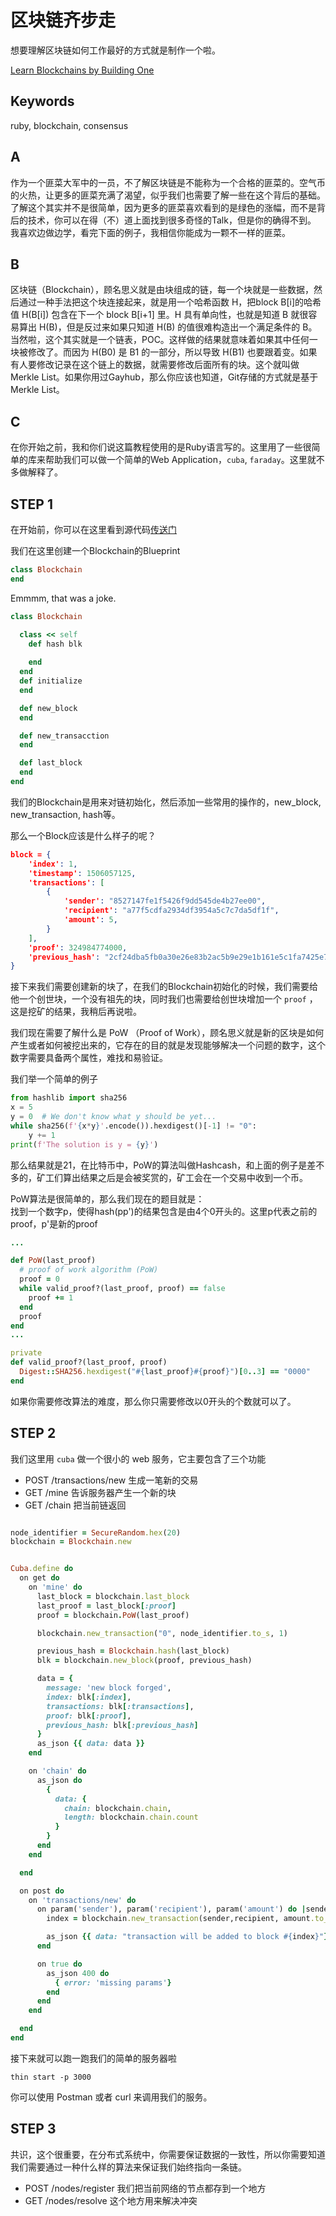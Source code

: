 # 区块链齐步走

想要理解区块链如何工作最好的方式就是制作一个啦。

[Learn Blockchains by Building One](https://hackernoon.com/learn-blockchains-by-building-one-117428612f46)

## Keywords
ruby, blockchain, consensus

## A

作为一个匪菜大军中的一员，不了解区块链是不能称为一个合格的匪菜的。空气币的火热，让更多的匪菜充满了渴望，似乎我们也需要了解一些在这个背后的基础。了解这个其实并不是很简单，因为更多的匪菜喜欢看到的是绿色的涨幅，而不是背后的技术，你可以在得（不）道上面找到很多奇怪的Talk，但是你的确得不到。    
我喜欢边做边学，看完下面的例子，我相信你能成为一颗不一样的匪菜。

## B

区块链（Blockchain），顾名思义就是由块组成的链，每一个块就是一些数据，然后通过一种手法把这个块连接起来，就是用一个哈希函数 H，把block B[i]的哈希值 H(B[i]) 包含在下一个 block B[i+1] 里。H 具有单向性，也就是知道 B 就很容易算出 H(B)，但是反过来如果只知道 H(B) 的值很难构造出一个满足条件的 B。当然啦，这个其实就是一个链表，POC。这样做的结果就意味着如果其中任何一块被修改了。而因为 H(B0) 是 B1 的一部分，所以导致 H(B1) 也要跟着变。如果有人要修改记录在这个链上的数据，就需要修改后面所有的块。这个就叫做Merkle List。如果你用过Gayhub，那么你应该也知道，Git存储的方式就是基于Merkle List。

## C

在你开始之前，我和你们说这篇教程使用的是Ruby语言写的。这里用了一些很简单的库来帮助我们可以做一个简单的Web Application，`cuba`, `faraday`。这里就不多做解释了。

## STEP 1
在开始前，你可以在这里看到源代码[传送门](https://github.com/lostpupil/build_a_blockchain)    

我们在这里创建一个Blockchain的Blueprint

```ruby
class Blockchain
end
```

Emmmm, that was a joke.

```ruby
class Blockchain

  class << self
    def hash blk
      
    end
  end
  def initialize
  end

  def new_block
  end

  def new_transacction
  end

  def last_block
  end
end
```

我们的Blockchain是用来对链初始化，然后添加一些常用的操作的，new_block, new_transaction, hash等。  

那么一个Block应该是什么样子的呢？   

```json
block = {
    'index': 1,
    'timestamp': 1506057125,
    'transactions': [
        {
            'sender': "8527147fe1f5426f9dd545de4b27ee00",
            'recipient': "a77f5cdfa2934df3954a5c7c7da5df1f",
            'amount': 5,
        }
    ],
    'proof': 324984774000,
    'previous_hash': "2cf24dba5fb0a30e26e83b2ac5b9e29e1b161e5c1fa7425e73043362938b9824"
}
```

接下来我们需要创建新的块了，在我们的Blockchain初始化的时候，我们需要给他一个创世块，一个没有祖先的块，同时我们也需要给创世块增加一个 `proof` ，这是挖矿的结果，我稍后再说啦。  

我们现在需要了解什么是 PoW （Proof of Work），顾名思义就是新的区块是如何产生或者如何被挖出来的，它存在的目的就是发现能够解决一个问题的数字，这个数字需要具备两个属性，难找和易验证。  

我们举一个简单的例子

```python
from hashlib import sha256
x = 5
y = 0  # We don't know what y should be yet...
while sha256(f'{x*y}'.encode()).hexdigest()[-1] != "0":
    y += 1
print(f'The solution is y = {y}')
```

那么结果就是21，在比特币中，PoW的算法叫做Hashcash，和上面的例子是差不多的，矿工们算出结果之后是会被奖赏的，矿工会在一个交易中收到一个币。

PoW算法是很简单的，那么我们现在的题目就是：   
找到一个数字p，使得hash(pp')的结果包含是由4个0开头的。这里p代表之前的proof，p'是新的proof

```ruby
...

def PoW(last_proof)
  # proof of work algorithm (PoW)
  proof = 0
  while valid_proof?(last_proof, proof) == false
    proof += 1
  end
  proof
end
...

private
def valid_proof?(last_proof, proof)
  Digest::SHA256.hexdigest("#{last_proof}#{proof}")[0..3] == "0000"
end
```

如果你需要修改算法的难度，那么你只需要修改以0开头的个数就可以了。

## STEP 2

我们这里用 `cuba` 做一个很小的 web 服务，它主要包含了三个功能

* POST /transactions/new 生成一笔新的交易
* GET /mine 告诉服务器产生一个新的块
* GET /chain 把当前链返回


```ruby

node_identifier = SecureRandom.hex(20)
blockchain = Blockchain.new


Cuba.define do
  on get do
    on 'mine' do
      last_block = blockchain.last_block
      last_proof = last_block[:proof]
      proof = blockchain.PoW(last_proof)

      blockchain.new_transaction("0", node_identifier.to_s, 1)

      previous_hash = Blockchain.hash(last_block)
      blk = blockchain.new_block(proof, previous_hash)

      data = {
        message: 'new block forged',
        index: blk[:index],
        transactions: blk[:transactions],
        proof: blk[:proof],
        previous_hash: blk[:previous_hash]
      }
      as_json {{ data: data }}
    end

    on 'chain' do
      as_json do
        {
          data: {
            chain: blockchain.chain,
            length: blockchain.chain.count
          }
        }
      end
    end

  end

  on post do
    on 'transactions/new' do
      on param('sender'), param('recipient'), param('amount') do |sender, recipient, amount|
        index = blockchain.new_transaction(sender,recipient, amount.to_f)

        as_json {{ data: "transaction will be added to block #{index}"}}
      end

      on true do
        as_json 400 do
          { error: 'missing params'}
        end
      end
    end

  end
end

```

接下来就可以跑一跑我们的简单的服务器啦

```
thin start -p 3000
```

你可以使用 Postman 或者 curl 来调用我们的服务。

## STEP 3

共识，这个很重要，在分布式系统中，你需要保证数据的一致性，所以你需要知道我们需要通过一种什么样的算法来保证我们始终指向一条链。    

* POST /nodes/register 我们把当前网络的节点都存到一个地方
* GET /nodes/resolve 这个地方用来解决冲突



```ruby
```